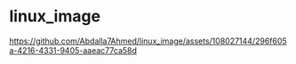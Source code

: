 # linux_image

https://github.com/Abdalla7Ahmed/linux_image/assets/108027144/296f605a-4216-4331-9405-aaeac77ca58d


